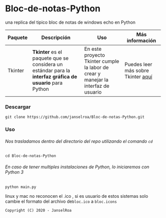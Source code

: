 # Bloc-de-notas-Python
una replica del tipico 
bloc de notas  de windows 
echo en Python

| Paquete | Descripción | Uso | Más información |
|---------|-------------|-----|-----------------|
| Tkinter | **Tkinter** es el paquete que se considera un estándar para la **interfaz gráfica de usuario** para Python | En este proyecto Tkinter cumple la labor de crear y manejar la interfaz de usuario | Puedes leer más sobre Tkinter [aquí](https://guia-tkinter.readthedocs.io/es/develop/) |

### Descargar
```shell
git clone https://github.com/janselroa/Bloc-de-notas-Python.git
```

### Uso

###### Nos trasladamos dentro del directorio del repo utilizando el comando `cd` 
```shell
cd Bloc-de-notas-Python
```



###### En caso de tener multiples instalaciones de Python, lo iniciaremos con Python 3

```shell
python main.py
```
linux y mac no reconocen el .ico , si es usuario de estos sistemas solo cambie el formato del archivo de```bloc.ico``` a  ```bloc.icons```

```
Copyright (C) 2020 - JanselRoa
```
